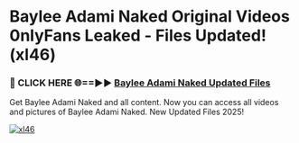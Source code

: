# Baylee Adami Naked Original Videos 0nlyFans Leaked - Files Updated! (xl46)

<h3>🔴 CLICK HERE 🌐==►► <a href="https://tinyurl.com/yckcrads" rel="nofollow">Baylee Adami Naked Updated Files</a></h3>

Get Baylee Adami Naked and all content. Now you can access all videos and pictures of Baylee Adami Naked. New Updated Files 2025!

[![xl46](https://i.imgur.com/hpKpOFt.gif)](https://tinyurl.com/yckcrads)
